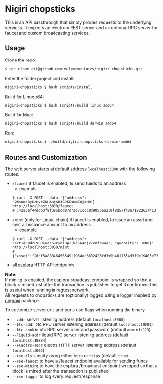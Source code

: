 # Nigiri chopsticks

This is an API passthrough that simply proxies requests to the underlying services.
It expects an electrum REST server and an optional RPC server for faucet and custom broadcasting services.

## Usage

Clone the repo:

```bash
$ git clone git@github.com:vulpmeventures/nigiri-chopsticks.git
```

Enter the folder project and install:

```bash
nigiri-chopsticks $ bash scripts/install
```

Build for Linux x64:

```bash
nigiri-chopsticks $ bash scripts/build linux amd64
```

Build for Mac:

```bash
nigiri-chopsticks $ bash scripts/build darwin amd64
```

Run:

```bash
nigiri-chopsticks $ ./build/nigiri-chopsticks-darwin-amd64
```

## Routes and Customization

The web server starts at default address `localhost:3000` with the following routes:

- `/faucet` if faucet is enabled, to send funds to an address
  - example:
  ```
  $ curl -X POST --data '{"address": "2MsnWskyHaHvcZUHA4gnR3G95EnUmZQjzM8"}' http://localhost:3000/faucet
  # 142a3ef44ddb3f9f395bcd87d73d71ccc8d90566a219f8d57ff0a71822617413
  ```
- `/mint` (only for Liquid chain) if faucet is enabled, to issue an asset and sent all issuance amount to an address
  - example:
  ```
  $ curl -X POST --data '{"address": "ert1q90dz89u8eudeswzynl3p2jke564ejc2cnfcwuq", "quantity": 1000}' http://localhost:3000/mint
  # {"asset":"2dcf5a8834645654911964ec3602426fd3b9b4017554d3f9c19403e7fc1411d3","txId":"7aed7d7f6b4193875e28036728fd360785324f85dfd84d2951cc2b18ea6c2718"}
  ```
- all [esplora](https://github.com/blockstream/esplora/blob/master/API.md) HTTP API endpoints

**Note:**  
If mining is enabled, the esplora broadcast endpoint is wrapped so that a block is mined just after the transaction is published to get it confirmed; this is useful when running in regtest network.  
All requests to chopsticks are (optionally) logged using a logger inspired by [negroni](https://github.com/urfave/negroni) package.

To customize server urls and ports use flags when running the binary:

- `--addr` server listening address (default `localhost:3000`)
- `--btc-addr` btc RPC server listening address (default `localhost:19001`)
- `--btc-cookie` btc RPC server user and password (default `admin1:123`)
- `--liquid-addr` liquid RPC server listening address (default `localhost:18884`)
- `--electrs-addr` electrs HTTP server listening address (default `localhost:3002`)
- `--use-tls` specify using either `http` or `https` (default `true`)
- `--use-faucet` to have a /faucet endpoint available for sending funds
- `--use-mining` to have the esplora /broadcast endpoint wrapped so that a block is mined after the transaction
  is published
- `--use-logger` to log every request/response
